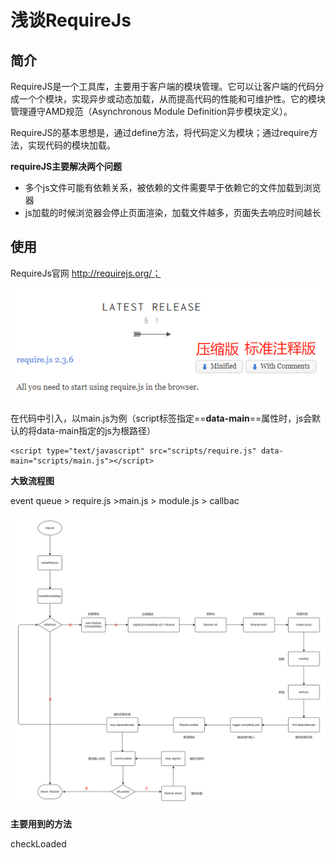 # 浅谈RequireJs

## 简介

RequireJS是一个工具库，主要用于客户端的模块管理。它可以让客户端的代码分成一个个模块，实现异步或动态加载，从而提高代码的性能和可维护性。它的模块管理遵守AMD规范（Asynchronous Module Definition异步模块定义）。

RequireJS的基本思想是，通过define方法，将代码定义为模块；通过require方法，实现代码的模块加载。

**requireJS主要解决两个问题**

- 多个js文件可能有依赖关系，被依赖的文件需要早于依赖它的文件加载到浏览器
- js加载的时候浏览器会停止页面渲染，加载文件越多，页面失去响应时间越长

## 使用

RequireJs官网 http://requirejs.org/；

![version](../../assets/images/version.png)

在代码中引入，以main.js为例（script标签指定==**data-main**==属性时，js会默认的将data-main指定的js为根路径）

```
<script type="text/javascript" src="scripts/require.js" data-main="scripts/main.js"></script>
```



**大致流程图**

event queue > require.js >main.js > module.js > callbac

![flow](../../assets/images/flow.png)

**主要用到的方法**

checkLoaded

